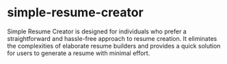 # simple-resume-creator
Simple Resume Creator is designed for individuals who prefer a straightforward and hassle-free approach to resume creation. It eliminates the complexities of elaborate resume builders and provides a quick solution for users to generate a resume with minimal effort.
